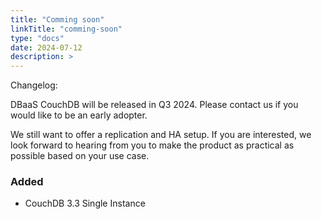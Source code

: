 ```yaml
---
title: "Comming soon"
linkTitle: "comming-soon"
type: "docs"
date: 2024-07-12
description: >
---
```


Changelog:

DBaaS CouchDB will be released in Q3 2024. Please contact us if you would like to be an early adopter.

We still want to offer a replication and HA setup. If you are interested, we look forward to hearing from you to make the product as practical as possible based on your use case.

### Added

- CouchDB 3.3 Single Instance
